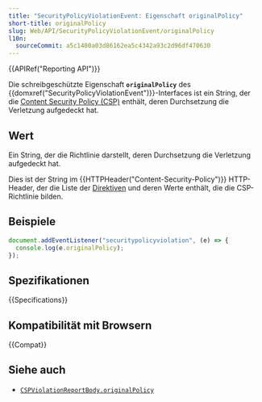 ```yaml
---
title: "SecurityPolicyViolationEvent: Eigenschaft originalPolicy"
short-title: originalPolicy
slug: Web/API/SecurityPolicyViolationEvent/originalPolicy
l10n:
  sourceCommit: a5c1400a03d86162ea5c4342a93c2d96df470630
---
```


{{APIRef("Reporting API")}}

Die schreibgeschützte Eigenschaft **`originalPolicy`** des {{domxref("SecurityPolicyViolationEvent")}}-Interfaces ist ein String, der die [Content Security Policy (CSP)](/de/docs/Web/HTTP/CSP) enthält, deren Durchsetzung die Verletzung aufgedeckt hat.

## Wert

Ein String, der die Richtlinie darstellt, deren Durchsetzung die Verletzung aufgedeckt hat.

Dies ist der String im {{HTTPHeader("Content-Security-Policy")}} HTTP-Header, der die Liste der [Direktiven](/de/docs/Web/HTTP/Headers/Content-Security-Policy#directives) und deren Werte enthält, die die CSP-Richtlinie bilden.

## Beispiele

```js
document.addEventListener("securitypolicyviolation", (e) => {
  console.log(e.originalPolicy);
});
```

## Spezifikationen

{{Specifications}}

## Kompatibilität mit Browsern

{{Compat}}

## Siehe auch

- [`CSPViolationReportBody.originalPolicy`](/de/docs/Web/API/CSPViolationReportBody#cspviolationreportbody.originalpolicy)
